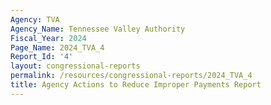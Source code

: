 ```yaml
---
Agency: TVA
Agency_Name: Tennessee Valley Authority
Fiscal_Year: 2024
Page_Name: 2024_TVA_4
Report_Id: '4'
layout: congressional-reports
permalink: /resources/congressional-reports/2024_TVA_4
title: Agency Actions to Reduce Improper Payments Report
---
```

